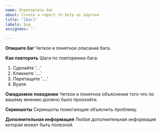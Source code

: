```yaml
---
name: Отрепортить баг
about: Create a report to help us improve
title: "[Баг]"
labels: bug
assignees: ''

---
```


**Опишите баг**
Четкое и понятное описание бага.

**Как повторить**
Шаги по повторению бага:
1. Сделайте '...'
2. Кликните '....'
3. Перетащите '....'
4. Вуаля

**Ожидаемое поведение**
Четкое и понятное объяснение того что по вашему мнению должно было произойти.

**Скриншоты**
Скриншоты помогающие объяснить проблему.

**Дополнительная информация**
Любая дополнительная информация которая может быть полезной.

